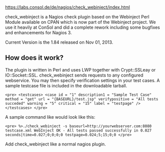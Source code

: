 https://labs.consol.de/de/nagios/check_webinject/index.html

check_webinject is a Nagios check plugin based on the Webinject Perl Module available on CPAN which is now part of the Webinject project.
We use it heavily at ConSol and did a complete rework including some bugfixes and enhancements for Nagios 3.

Current Version is the 1.84 released on Nov 01, 2013.

## How does it work?

The plugin is written in Perl and uses LWP together with Crypt::SSLeay or IO::Socket::SSL.
check_webinject sends requests to any configured webservice. You may then specify verification settings in your test cases.
A sample testcase file is included in the downloadable tarball.

```
<pre> <testcases> <case id = "1" description1 = "Sample Test Case" method = "get" url = "{BASEURL}/test.jsp" verifypositive = "All tests succeded" warning = "5" critical = "15" label = "testpage" /> </testcases> </pre>
```

A sample command like would look like this:

```
<pre> %>./check_webinject -s baseurl=http://yourwebserver.com:8080 testcase.xml WebInject OK - All tests passed successfully in 0.027 seconds|time=0.027;0;0;0;0 testpage=0.024;5;15;0;0 </pre>

```
Add check_webinject like a normal nagios plugin.


